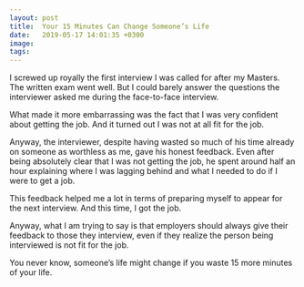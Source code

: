 ```yaml
---
layout: post
title:  Your 15 Minutes Can Change Someone’s Life
date:   2019-05-17 14:01:35 +0300
image:  
tags:   
---
```


I screwed up royally the first interview I was called for after my Masters. The written exam went well. But I could barely answer the questions the interviewer asked me during the face-to-face interview.

What made it more embarrassing was the fact that I was very confident about getting the job. And it turned out I was not at all fit for the job.

Anyway, the interviewer, despite having wasted so much of his time already on someone as worthless as me, gave his honest feedback. Even after being absolutely clear that I was not getting the job, he spent around half an hour explaining where I was lagging behind and what I needed to do if I were to get a job.

This feedback helped me a lot in terms of preparing myself to appear for the next interview. And this time, I got the job.

Anyway, what I am trying to say is that employers should always give their feedback to those they interview, even if they realize the person being interviewed is not fit for the job.

You never know, someone’s life might change if you waste 15 more minutes of your life.